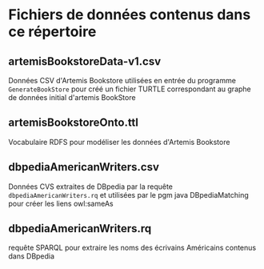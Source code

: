 # Fichiers de données contenus dans ce répertoire

## artemisBookstoreData-v1.csv
Données CSV d'Artemis Bookstore utilisées en entrée du programme `GenerateBookStore`
pour créé un fichier TURTLE correspondant au graphe de données initial d'artemis BookStore

## artemisBookstoreOnto.ttl
Vocabulaire RDFS pour modéliser les données d'Artemis Bookstore

## dbpediaAmericanWriters.csv
Données CVS extraites de DBpedia par la requête `dbpediaAmericanWriters.rq` 
et utilisées par le pgm java DBpediaMatching pour créer les liens owl:sameAs

## dbpediaAmericanWriters.rq
requête SPARQL pour extraire les noms des écrivains Américains contenus dans DBpedia


